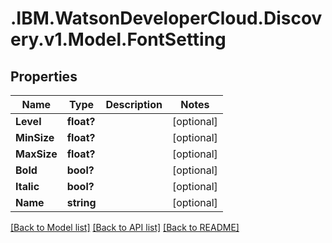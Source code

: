 # .IBM.WatsonDeveloperCloud.Discovery.v1.Model.FontSetting
## Properties

Name | Type | Description | Notes
------------ | ------------- | ------------- | -------------
**Level** | **float?** |  | [optional] 
**MinSize** | **float?** |  | [optional] 
**MaxSize** | **float?** |  | [optional] 
**Bold** | **bool?** |  | [optional] 
**Italic** | **bool?** |  | [optional] 
**Name** | **string** |  | [optional] 

[[Back to Model list]](../README.md#documentation-for-models) [[Back to API list]](../README.md#documentation-for-api-endpoints) [[Back to README]](../README.md)

